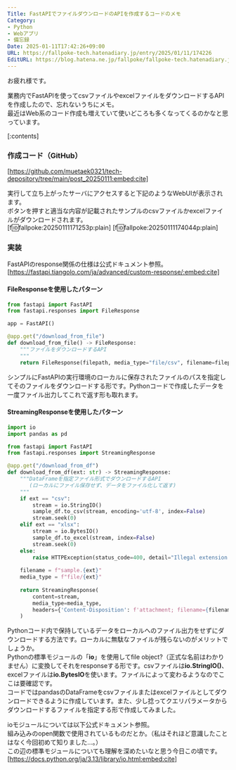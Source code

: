 ```yaml
---
Title: FastAPIでファイルダウンロードのAPIを作成するコードのメモ
Category:
- Python
- Webアプリ
- 備忘録
Date: 2025-01-11T17:42:26+09:00
URL: https://fallpoke-tech.hatenadiary.jp/entry/2025/01/11/174226
EditURL: https://blog.hatena.ne.jp/fallpoke/fallpoke-tech.hatenadiary.jp/atom/entry/6802418398319238699
---
```


お疲れ様です。

業務内でFastAPIを使ってcsvファイルやexcelファイルをダウンロードするAPIを作成したので、忘れないうちにメモ。  
最近はWeb系のコード作成も増えていて使いどころも多くなってくるのかなと思っています。  


[:contents]


### 作成コード（GitHub）
[https://github.com/muetaek0321/tech-depository/tree/main/post_20250111:embed:cite]

実行して立ち上がったサーバにアクセスすると下記のようなWebUIが表示されます。  
ボタンを押すと適当な内容が記載されたサンプルのcsvファイルかexcelファイルがダウンロードされます。  
[f:id:fallpoke:20250111171253p:plain]
[f:id:fallpoke:20250111174044p:plain]

### 実装
FastAPIのresponse関係の仕様は公式ドキュメント参照。  
[https://fastapi.tiangolo.com/ja/advanced/custom-response/:embed:cite]

#### FileResponseを使用したパターン
```python
from fastapi import FastAPI
from fastapi.responses import FileResponse

app = FastAPI()

@app.get("/download_from_file")
def download_from_file() -> FileResponse:
    """ファイルをダウンロードするAPI
    """
    return FileResponse(filepath, media_type="file/csv", filename=filepath.name)
```
シンプルにFastAPIの実行環境のローカルに保存されたファイルのパスを指定してそのファイルをダウンロードする形です。Pythonコードで作成したデータを一度ファイル出力してこれで返す形も取れます。

#### StreamingResponseを使用したパターン
```python
import io
import pandas as pd

from fastapi import FastAPI
from fastapi.responses import StreamingResponse

@app.get("/download_from_df")
def download_from_df(ext: str) -> StreamingResponse:
    """DataFrameを指定ファイル形式でダウンロードするAPI
       (ローカルにファイル保存せず、データをファイル化して返す)
    """
    if ext == "csv":
        stream = io.StringIO()
        sample_df.to_csv(stream, encoding='utf-8', index=False)
        stream.seek(0)
    elif ext == "xlsx":
        stream = io.BytesIO()
        sample_df.to_excel(stream, index=False)
        stream.seek(0)
    else:
        raise HTTPException(status_code=400, detail="Illegal extension.")
        
    filename = f"sample.{ext}"
    media_type = f"file/{ext}"
    
    return StreamingResponse(
        content=stream, 
        media_type=media_type,
        headers={'Content-Disposition': f'attachment; filename={filename}'}
    )
```
Pythonコード内で保持しているデータをローカルへのファイル出力をせずにダウンロードする方法です。ローカルに無駄なファイルが残らないのがメリットでしょうか。  
Pythonの標準モジュールの「**io**」を使用してfile object?（正式な名前はわかりません）に変換してそれをresponseする形です。csvファイルは**io.StringIO()**、excelファイルは**io.BytesIO**を使います。ファイルによって変わるようなのでここは要確認です。  
コードではpandasのDataFrameをcsvファイルまたはexcelファイルとしてダウンロードできるように作成しています。また、少し捻ってクエリパラメータからダウンロードするファイルを指定する形で作成してみました。

ioモジュールについては以下公式ドキュメント参照。  
組み込みのopen関数で使用されているものだとか。（私はそれほど意識したことはなく今回初めて知りました…。）  
この辺の標準モジュールについても理解を深めたいなと思う今日この頃です。  
[https://docs.python.org/ja/3.13/library/io.html:embed:cite]



